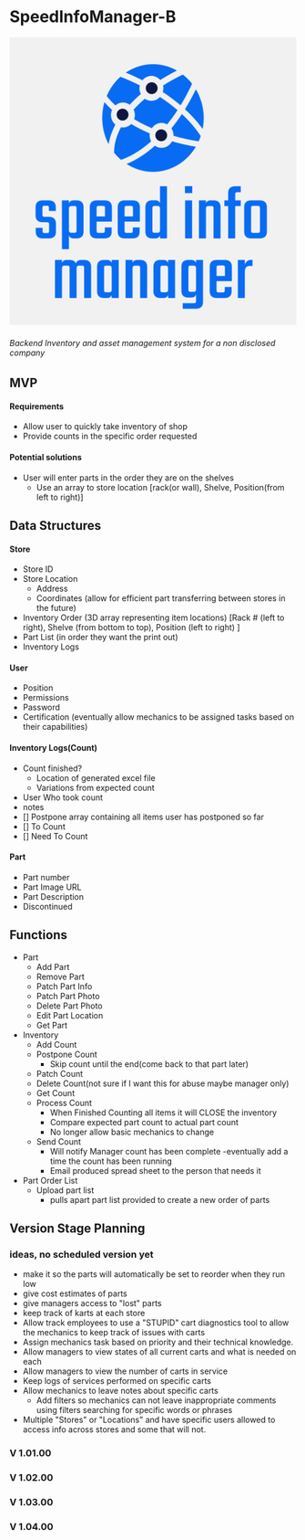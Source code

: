 # SpeedInfoManager-B

![logo](./logo.svg)

###### Backend Inventory and asset management system for a non disclosed company

## <!--    ...    -->MVP<!-- ... -->

#### Requirements

- Allow user to quickly take inventory of shop
- Provide counts in the specific order requested

#### Potential solutions

- User will enter parts in the order they are on the shelves
  - Use an array to store location [rack(or wall), Shelve, Position(from left to right)]

## Data Structures

#### Store

- Store ID
- Store Location
  - Address
  - Coordinates (allow for efficient part transferring between stores in the future)
- Inventory Order (3D array representing item locations) [Rack # (left to right), Shelve (from bottom to top), Position (left to right) ]
- Part List (in order they want the print out)
- Inventory Logs

#### User

- Position
- Permissions
- Password
- Certification (eventually allow mechanics to be assigned tasks based on their capabilities)

#### Inventory Logs(Count)

- Count finished?
  - Location of generated excel file
  - Variations from expected count
- User Who took count
- notes
- [] Postpone array containing all items user has postponed so far
- [] To Count
- [] Need To Count

#### Part

- Part number
- Part Image URL
- Part Description
- Discontinued

## <!--    ...    -->Functions<!-- ... -->

- Part
  - Add Part
  - Remove Part
  - Patch Part Info
  - Patch Part Photo
  - Delete Part Photo
  - Edit Part Location
  - Get Part
- Inventory
  - Add Count
  - Postpone Count
    - Skip count until the end(come back to that part later)
  - Patch Count
  - Delete Count(not sure if I want this for abuse maybe manager only)
  - Get Count
  - Process Count
    - When Finished Counting all items it will CLOSE the inventory
    - Compare expected part count to actual part count
    - No longer allow basic mechanics to change
  - Send Count
    - Will notify Manager count has been complete
      -eventually add a time the count has been running
    - Email produced spread sheet to the person that needs it
- Part Order List
  - Upload part list
    - pulls apart part list provided to create a new order of parts

## <!--    ...     -->Version Stage Planning<!-- ... -->

### ideas, no scheduled version yet

- make it so the parts will automatically be set to reorder when they run low
- give cost estimates of parts
- give managers access to "lost" parts
- keep track of karts at each store
- Allow track employees to use a "STUPID" cart diagnostics tool to allow the mechanics to keep track of issues with carts
- Assign mechanics task based on priority and their technical knowledge.
- Allow managers to view states of all current carts and what is needed on each
- Allow managers to view the number of carts in service
- Keep logs of services performed on specific carts
- Allow mechanics to leave notes about specific carts
  - Add filters so mechanics can not leave inappropriate comments using filters searching for specific words or phrases
- Multiple "Stores" or "Locations" and have specific users allowed to access info across stores and some that will not.

### V 1.01.00

### V 1.02.00

### V 1.03.00

### V 1.04.00
